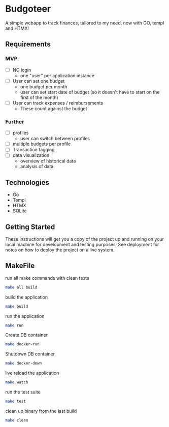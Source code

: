 # Budgoteer

A simple webapp to track finances, tailored to my need, now with GO, templ and HTMX!

## Requirements

### MVP
- [ ] NO login
  - one "user" per application instance
- [ ] User can set one budget
  - one budget per month
  - user can set start date of budget (so it doesn't have to start on the first of the month)
- [ ] User can track expenses / reimbursements
  - These count against the budget

### Further
- [ ] profiles
   - user can switch between profiles
- [ ] multiple budgets per profile
- [ ] Transaction tagging
- [ ] data visualization
  - overview of historical data
  - analysis of data

## Technologies
- Go
- Templ
- HTMX
- SQLite

## Getting Started

These instructions will get you a copy of the project up and running on your local machine for development and testing purposes. See deployment for notes on how to deploy the project on a live system.

## MakeFile

run all make commands with clean tests
```bash
make all build
```

build the application
```bash
make build
```

run the application
```bash
make run
```

Create DB container
```bash
make docker-run
```

Shutdown DB container
```bash
make docker-down
```

live reload the application
```bash
make watch
```

run the test suite
```bash
make test
```

clean up binary from the last build
```bash
make clean
```
